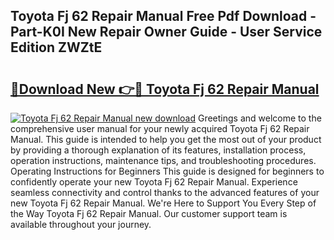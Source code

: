 ## Toyota Fj 62 Repair Manual Free Pdf Download - Part-K0I New Repair Owner Guide - User Service Edition ZWZtE

# <h2><a href="http://bc65868.oget.top/?id=Toyota+Fj+62+Repair+Manual">🔗Download New 👉🔴 Toyota Fj 62 Repair Manual</a></h2>

[![Toyota Fj 62 Repair Manual new download](https://i.imgur.com/5g1atiW.png)](http://bc65868.oget.top/?id=Toyota+Fj+62+Repair+Manual)
Greetings and welcome to the comprehensive user manual for your newly acquired Toyota Fj 62 Repair Manual. This guide is intended to help you get the most out of your product by providing a thorough explanation of its features, installation process, operation instructions, maintenance tips, and troubleshooting procedures. Operating Instructions for Beginners This guide is designed for beginners to confidently operate your new Toyota Fj 62 Repair Manual. Experience seamless connectivity and control thanks to the advanced features of your new Toyota Fj 62 Repair Manual. We're Here to Support You Every Step of the Way Toyota Fj 62 Repair Manual. Our customer support team is available throughout your journey.
